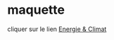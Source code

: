 # maquette

cliquer sur le lien [Energie & Climat](https://pierreweets.github.io/maquette/index.html)
